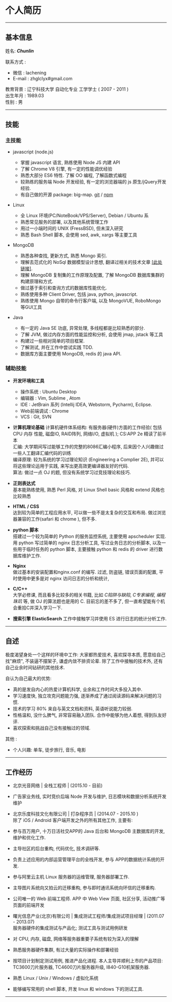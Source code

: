 
个人简历
=============

----------------------------------------
## 基本信息

姓名:  **_Chunlin_**   

联系方式 :     

* 微信 :  lachening
* E-mail : zhglclyx#gmail.com

教育背景 :  辽宁科技大学 自动化专业 工学学士 ( 2007 - 2011 )              
出生年月 : 1989.03                
性别 : 男     

---------------------------------------------
## 技能

### 主技能

 * javascript (node.js)
	 * 掌握 javascript 语言, 熟练使用 Node JS 内建 API 
	 * 了解 Chrome V8 引擎, 有一定的性能调优经验
	 * 熟悉大部分 ES6 特性. 了解 OO 编程, 了解函数式编程 
	 * 较熟练的服务端 Node 开发经验, 有一定的浏览器端的 js 原生/jQuery开发经验.
	 * 有自己做的开源 package: big-map. [git](https://github.com/Chunlin-Li/BigMap) / [npm](https://www.npmjs.com/package/big-map) 

 * Linux
	 * 全 Linux 环境(PC/NoteBook/VPS/Server), Debian / Ubuntu 系
	 * 熟悉常见服务的部署, 以及其他系统管理工作 
	 * 用过一小端时间的 UNIX (FressBSD), 但未深入研究
	 * 熟悉 Bash Shell 脚本, 会使用 sed, awk, xargs 等主要工具

 * MongoDB
	 * 熟悉各种查找, 更新方式, 熟悉 Mongo 索引.
	 * 理解去范式化的 NoSql 数据模型设计思想, 翻译过相关的技术文章 [[此处链接]](https://github.com/Chunlin-Li/Chunlin-Li.github.io/blob/master/blogs/db/nosql-data-modeling-techniques-translate.md).
	 * 理解 MongoDB 复制集的工作原理及配置, 了解 MongoDB 数据库集群的构建原理和方式.
     * 做过基于索引和查询方式的数据库性能优化.
	 * 熟练使用多种 Client Driver, 包括 java, python, javascript.
	 * 熟练使用 Mongo 自带的命令行客户端,  以及 MongoVUE, RoboMongo 等GUI工具

 * Java
	 * 有一定的 Java SE 功底, 异常处理, 多线程都是比较熟悉的部分.   
	 * 了解 JVM, 做过内存方面的性能监控和分析, 会使用 jmap, jstack 等工具
	 * 构建过一些相对简单的项目框架.
	 * 了解测试, 并在工作中尝试实践 TDD. 
	 * 数据库方面主要使用 MongoDB, redis 的 java API.   


### 辅助技能

* **开发环境和工具**   
	* 操作系统 : Ubuntu Desktop
	* 编辑器 : Vim, Sublime , Atom 
	* IDE : JetBrain 系列 (Intellij IDEA, Webstorm, Pycharm), Eclipse.
	* Web前端调试 : Chrome
	* VCS : Git, SVN

* **计算机理论基础**
计算机硬件体系结构: 有服务器(硬件)方面的工作经验( 包括 CPU 内存 性能, 磁盘IO, RAID阵列, 网络I/O, 虚拟机 ); CS:APP 2e 精读了前半本               
汇编: 大学期间写过能够工作的完整的8086汇编小程序, 后来因个人兴趣做过一些人工翻译汇编代码的训练      
编译原理: 较为系统的学习过理论知识 (Engineering a Complier 2E), 并可以将这些理论运用于实践, 来写出更高效更编译器友好的代码.    
算法: 做过一点 OJ 的题, 但没有系统学习过竞技理论和技巧.

* **正则表达式**   
基本能熟练使用, 熟悉 Perl 风格, 对 Linux Shell basic 风格和 extend 风格也比较熟悉 

* **HTML / CSS**    
达到较为简单的工程应用水平, 可以做一些不是太复杂的交互和布局. 做过浏览器兼容的工作(safari 和 chrome ), 但不多.

* **python 脚本**   
搭建过一个较为简单的 Python 的服务监控系统, 主要使用 apscheduler 实现.       
用 python 写过简单的 nginx 日志分析工具, 写过业务日志的分析脚本, 以及一些用于临时任务的 python 脚本, 主要接触 python 和 redis 的 driver 进行数据库维护工作.

* **Nginx**   
做过基本的安装配置和nginx.conf 的编写. 过滤, 防盗链, 错误页面的配置, 平时使用中更多是对 nginx 访问日志的分析和统计,     

* **C/C++**   
大学必修课, 而且看多比较多的相关书籍, 比如 *C陷阱与缺陷*, *C专家编程*, *编程珠玑* 等, 做 OJ 的算法题也是用的 C. 目前忘的差不多了, 但一直希望能有个机会重拾C并深入学习一下.

* **搜索引擎 ElasticSearch**
工作中接触学习并使用 ES 进行日志的统计分析工作.

----------------------------------------

## 自述     

极度渴望身处一个这样的环境中工作: 大家都热爱技术, 喜欢探寻本质, 愿意给自己找"麻烦", 不装逼不摆架子, 谦虚内敛不排资论辈. 除了工作中接触的技术外, 还有自己业余时间钻研的其他技术.         


自认为自己最大的优势:    

* 真的是发自内心的热爱计算机科学, 业余和工作时间大多投入其中.    
* 学习速度快, 独立攻克问题能力强, 逐渐养成了通过阅读源码来解决问题的习惯.     
* 技术的学习 80% 来自与英文文档和资料, 英语听说能力较弱.     
* 性格温和, 没什么脾气, 非常容易融入团队. 合作中能够为他人着想, 得到队友好评.   
* 喜欢探索和挑战自己没有接触过的领域.   

其他 : 

* 个人兴趣: 单车, 徒步旅行, 音乐, 电影


--------------------------------

## 工作经历

* 北京光音网络 | 全栈工程师 | (2015.10 - 目前)

 * 广告家业务线, 实时竞价后端 Node 开发与维护, 日志模块和数据分析系统开发维护


* 北京乐度科技文化有限公司 | 打杂程序员 | (2014.07 - 2015.10 )     
除了 iOS / Android 客户端开发之外的所有其他工作, 主要有:      

 * 参与百万用户, 十万日活社交APP的 Java 后台和 MongoDB 主数据库的开发, 维护和优化工作.     
 * 主导社区的后台重构, 代码优化, 技术调研等.
 * 负责上述应用的内部运营管理平台的全栈开发, 参与 APP的数据统计系统的开发.
 * 参与阿里云主机 Linux 服务器的运维管理, 服务器部署工作.
 * 主导图片系统向又拍云的迁移重构, 参与即时通讯系统向环信的迁移重构.
 * 公司唯一的 Web 前端工程师. APP 中 Web View 页面, 社区分享,  活动推广等页面的前端开发

* 曙光信息产业(北京)有限公司 | 集成测试工程师/集成测试项目经理 | (2011.07 - 2013.07)    
服务器硬件的集成测试与产品化; 测试工具与测试用例研发
 * 对 CPU, 内存, 磁盘, 网络等服务器重要子系统有较为深入的理解
 * 熟悉服务器硬件集群, 有过大量的实际操作和部署经验
 * 按项目计划制定测试用例, 推进产品化进程. 本人主导并顺利上市的产品项目: TC3600刀片服务器, TC4600刀片服务器升级, I840-G10机架服务器.
 * 熟悉 Linux / Unix / Windows / 虚拟化系统 
 * 能够编写常用的 shell 脚本, 开发 linux 和 windows 下的测试工具.

---------------------------------------
